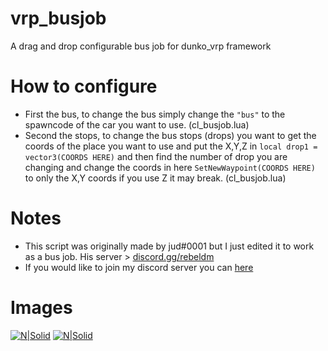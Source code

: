 # vrp_busjob

A drag and drop configurable bus job for dunko_vrp framework

# How to configure
* First the bus, to change the bus simply change the ``"bus"`` to the spawncode of the car you want to use. (cl_busjob.lua)
* Second the stops, to change the bus stops (drops) you want to get the coords of the place you want to use and put the X,Y,Z in ``local drop1 = vector3(COORDS HERE)`` and then find the number of drop you are changing and change the coords in here ``SetNewWaypoint(COORDS HERE)`` to only the X,Y coords if you use Z it may break. (cl_busjob.lua)

# Notes
* This script was originally made by jud#0001 but I just edited it to work as a bus job. His server > [discord.gg/rebeldm](https://discord.gg/rebeldm)
* If you would like to join my discord server you can [here](https://discord.com/StSa3jDMT9)

# Images
[![N|Solid](https://media.discordapp.net/attachments/803662178338734083/932572340829687829/unknown.png?width=841&height=473)]()
[![N|Solid](https://media.discordapp.net/attachments/803662178338734083/932572612696100894/unknown.png?width=841&height=473)]()
